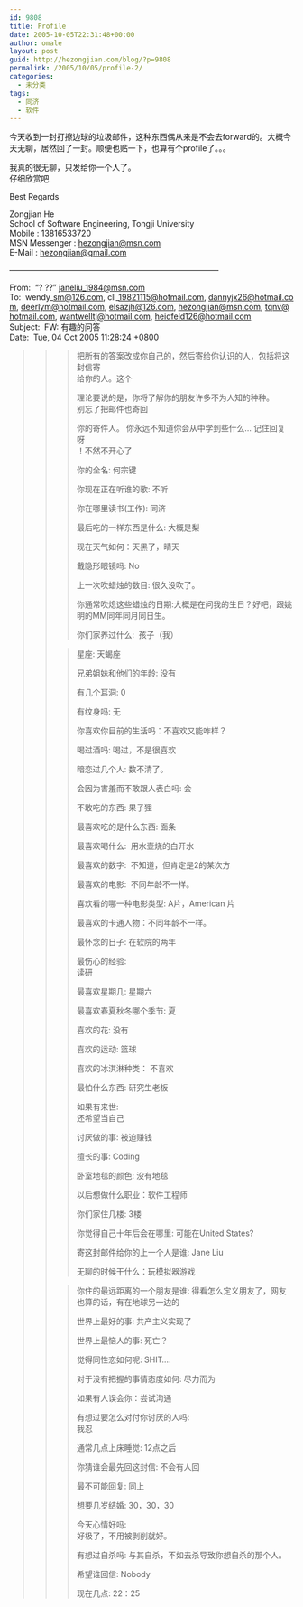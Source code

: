```yaml
---
id: 9808
title: Profile
date: 2005-10-05T22:31:48+00:00
author: omale
layout: post
guid: http://hezongjian.com/blog/?p=9808
permalink: /2005/10/05/profile-2/
categories:
  - 未分类
tags:
  - 同济
  - 软件
---
```

今天收到一封打擦边球的垃圾邮件，这种东西偶从来是不会去forward的。大概今天无聊，居然回了一封。顺便也贴一下，也算有个profile了。。。

我真的很无聊，只发给你一个人了。  
仔细欣赏吧

Best&nbsp;Regards&nbsp;

Zongjian&nbsp;He&nbsp;  
School&nbsp;of&nbsp;Software&nbsp;Engineering,&nbsp;Tongji&nbsp;University&nbsp;  
Mobile&nbsp;:&nbsp;13816533720&nbsp;  
MSN&nbsp;Messenger&nbsp;:&nbsp;hezongjian@msn.com&nbsp;  
E-Mail&nbsp;:&nbsp;hezongjian@gmail.com&nbsp;

&#8212;&#8212;&#8212;&#8212;&#8212;&#8212;&#8212;&#8212;&#8212;&#8212;&#8212;&#8212;&#8212;&#8212;&#8212;&#8212;&#8212;&#8212;&#8212;&#8212;&#8212;&#8212;&#8212;&#8212;&#8212;&#8212;&#8211;

From:&nbsp;&nbsp;&#8220;?&nbsp;??&#8221;&nbsp;<janeliu_1984@msn.com>  
To:&nbsp;&nbsp;wendy\_sm@126.com,&nbsp;cll\_19821115@hotmail.com,&nbsp;dannyjx26@hotmail.com,&nbsp;deerlym@hotmail.com,&nbsp;elsazjh@126.com,&nbsp;hezongjian@msn.com,&nbsp;tqnv@hotmail.com,&nbsp;wantwelltj@hotmail.com,&nbsp;heidfeld126@hotmail.com  
Subject:&nbsp;&nbsp;FW:&nbsp;有趣的问答  
Date:&nbsp;&nbsp;Tue,&nbsp;04&nbsp;Oct&nbsp;2005&nbsp;11:28:24&nbsp;+0800  
>  
>  
>  
>>  
>>>把所有的答案改成你自己的，然后寄给你认识的人，包括将这封信寄&nbsp;  
>>>给你的人。这个  
>>>  
>>>  
>>>  
>>>  
>>>理论要说的是，你将了解你的朋友许多不为人知的种种。&nbsp;  
>>>别忘了把邮件也寄回  
>>>  
>>>你的寄件人。&nbsp;你永远不知道你会从中学到些什么&#8230;&nbsp;记住回复呀&nbsp;  
>>>！不然不开心了  
>>>  
>>>你的全名:&nbsp;何宗键  
>>>  
>>>你现在正在听谁的歌:&nbsp;不听  
>>>  
>>>你在哪里读书(工作):&nbsp;同济  
>>>  
>>>最后吃的一样东西是什么:&nbsp;大概是梨  
>>>  
>>>现在天气如何：天黑了，晴天  
>>>  
>>>戴隐形眼镜吗:&nbsp;No  
>>>  
>>>上一次吹蜡烛的数目:&nbsp;很久没吹了。  
>>>  
>>>你通常吹熄这些蜡烛的日期:大概是在问我的生日？好吧，跟姚明的MM同年同月同日生。  
>>>  
>>>你们家养过什么:&nbsp;&nbsp;孩子（我）  
>>  
>>>星座:&nbsp;天蝎座  
>>>  
>>>兄弟姐妹和他们的年龄:&nbsp;没有  
>>>  
>>>有几个耳洞:&nbsp;0  
>>>  
>>>有纹身吗:&nbsp;无  
>>>  
>>>你喜欢你目前的生活吗：不喜欢又能咋样？  
>>>  
>>>喝过酒吗:&nbsp;喝过，不是很喜欢  
>>>  
>>>暗恋过几个人:&nbsp;数不清了。  
>>>  
>>>会因为害羞而不敢跟人表白吗:&nbsp;会  
>>>  
>>>不敢吃的东西:&nbsp;果子狸  
>>>  
>>>最喜欢吃的是什么东西:&nbsp;面条  
>>>  
>>>最喜欢喝什么:&nbsp;&nbsp;用水壶烧的白开水  
>>>  
>>>最喜欢的数字:&nbsp;&nbsp;不知道，但肯定是2的某次方  
>>>  
>>>最喜欢的电影:&nbsp;&nbsp;不同年龄不一样。  
>>>  
>>>喜欢看的哪一种电影类型:&nbsp;A片，American&nbsp;片  
>>>  
>>>最喜欢的卡通人物：不同年龄不一样。  
>>>  
>>>最怀念的日子:&nbsp;在软院的两年  
>>>  
>>>最伤心的经验:&nbsp;  
>>>读研  
>>>  
>>>最喜欢星期几:&nbsp;星期六  
>>>  
>>>最喜欢春夏秋冬哪个季节:&nbsp;夏  
>>>  
>>>喜欢的花:&nbsp;没有  
>>>  
>>>喜欢的运动:&nbsp;篮球  
>>>  
>>>喜欢的冰淇淋种类：&nbsp;不喜欢  
>>>  
>>>最怕什么东西:&nbsp;研究生老板  
>>>  
>>>如果有来世:&nbsp;  
>>>还希望当自己  
>>>  
>>>讨厌做的事:&nbsp;被迫赚钱  
>>>  
>>>擅长的事:&nbsp;Coding  
>>>  
>>>卧室地毯的颜色:&nbsp;没有地毯  
>>>  
>>>以后想做什么职业：软件工程师  
>>>  
>>>你们家住几楼:&nbsp;3楼  
>>>  
>>>你觉得自己十年后会在哪里:&nbsp;可能在United&nbsp;States?  
>>>  
>>>寄这封邮件给你的上一个人是谁:&nbsp;Jane&nbsp;Liu  
>>>  
>>>无聊的时候干什么：玩模拟器游戏  
>>  
>>>你住的最远距离的一个朋友是谁:&nbsp;得看怎么定义朋友了，网友也算的话，有在地球另一边的  
>>>  
>>>世界上最好的事:&nbsp;共产主义实现了  
>>>  
>>>世界上最恼人的事:&nbsp;死亡？  
>>>  
>>>觉得同性恋如何呢:&nbsp;SHIT&#8230;.  
>>>  
>>>对于没有把握的事情态度如何:&nbsp;尽力而为  
>>>  
>>>如果有人误会你：尝试沟通  
>>>  
>>>有想过要怎么对付你讨厌的人吗:&nbsp;  
>>>我忍  
>>>  
>>>通常几点上床睡觉:&nbsp;12点之后  
>>>  
>>>你猜谁会最先回这封信:&nbsp;不会有人回  
>>>  
>>>最不可能回复:&nbsp;同上  
>>>  
>>>想要几岁结婚:&nbsp;30，30，30  
>>>  
>>>今天心情好吗:&nbsp;  
>>>好极了，不用被剥削就好。  
>>>  
>>>有想过自杀吗:&nbsp;与其自杀，不如去杀导致你想自杀的那个人。  
>>>  
>>>希望谁回信:&nbsp;Nobody  
>>>  
>>>现在几点:&nbsp;22：25  
>>>  
>>